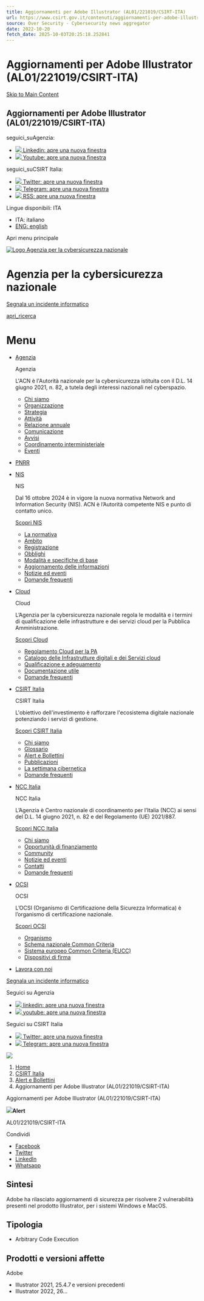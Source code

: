 ```yaml
---
title: Aggiornamenti per Adobe Illustrator (AL01/221019/CSIRT-ITA)
url: https://www.csirt.gov.it/contenuti/aggiornamenti-per-adobe-illustrator-al01-221019-csirt-ita
source: Over Security - Cybersecurity news aggregator
date: 2022-10-20
fetch_date: 2025-10-03T20:25:18.252841
---
```


# Aggiornamenti per Adobe Illustrator (AL01/221019/CSIRT-ITA)

[Skip to Main Content](#main-content)

## Aggiornamenti per Adobe Illustrator (AL01/221019/CSIRT-ITA)

seguici\_suAgenzia:

* [![](https://www.acn.gov.it/portale/o/it.gov.acn.theme/images/icon-linkedin.svg) Linkedin: apre una nuova finestra](https://www.linkedin.com/company/agenzia-per-la-cybersicurezza-nazionale "linkedin")
* [![](https://www.acn.gov.it/portale/o/it.gov.acn.theme/images/icon-youtube.svg) Youtube: apre una nuova finestra](https://www.youtube.com/%40AgenziaCybersicNazionale "youtube")

seguici\_suCSIRT Italia:

* [![](https://www.acn.gov.it/portale/o/it.gov.acn.theme/images/icon-twitter.svg) Twitter: apre una nuova finestra](https://twitter.com/csirt_it "Twitter")
* [![](https://www.acn.gov.it/portale/o/it.gov.acn.theme/images/icon-telegram.svg) Telegram: apre una nuova finestra](https://t.me/CSIRT_Italia "Telegram")
* [![](https://www.acn.gov.it/portale/o/it.gov.acn.theme/images/icon-rss.svg) RSS: apre una nuova finestra](/portale/feedrss/-/journal/rss/20119/723192 "RSS")

Lingue disponibili: ITA

* ITA: italiano
* [ENG: english](/portale/c/portal/update_language?p_l_id=320&redirect=%2Fportale%2Fw%2Faggiornamenti-per-adobe-illustrator-al01%2F221019%2Fcsirt-ita-&languageId=en_US)

Apri menu principale

[![Logo Agenzia per la cybersicurezza nazionale](/portale/documents/d/guest/logo_acn_new)](/ "torna alla homepage")

# Agenzia per la cybersicurezza nazionale

[Segnala un incidente informatico](https://segnalazioni.acn.gov.it)

[apri\_ricerca](/portale/ricerca "Cerca")

# Menu

* [Agenzia](#agenzia)

  Agenzia

  L'ACN è l'Autorità nazionale per la cybersicurezza istituita con il D.L. 14 giugno 2021, n. 82, a tutela degli interessi nazionali nel cyberspazio.

  + [Chi siamo](https://www.acn.gov.it/portale/chi-siamo)
  + [Organizzazione](https://www.acn.gov.it/portale/organizzazione)
  + [Strategia](https://www.acn.gov.it/portale/strategia)
  + [Attività](https://www.acn.gov.it/portale/attivita)
  + [Relazione annuale](https://www.acn.gov.it/portale/relazione-annuale)
  + [Comunicazione](https://www.acn.gov.it/portale/comunicazione)
  + [Avvisi](https://www.acn.gov.it/portale/avvisi)
  + [Coordinamento interministeriale](https://www.acn.gov.it/portale/coordinamento-interministeriale)
  + [Eventi](https://www.acn.gov.it/portale/eventi)
* [PNRR](/portale/pnrr)
* [NIS](#nis)

  NIS

  Dal 16 ottobre 2024 è in vigore la nuova normativa Network and Information Security (NIS). ACN è l’Autorità competente NIS e punto di contatto unico.

   [Scopri NIS](/portale/nis)

  + [La normativa](https://www.acn.gov.it/portale/nis/la-normativa)
  + [Ambito](https://www.acn.gov.it/portale/nis/ambito)
  + [Registrazione](https://www.acn.gov.it/portale/nis/registrazione)
  + [Obblighi](https://www.acn.gov.it/portale/nis/obblighi)
  + [Modalità e specifiche di base](https://www.acn.gov.it/portale/nis/modalita-specifiche-base)
  + [Aggiornamento delle informazioni](https://www.acn.gov.it/portale/nis/aggiornamento-informazioni)
  + [Notizie ed eventi](https://www.acn.gov.it/portale/nis/notizie-ed-eventi)
  + [Domande frequenti](https://www.acn.gov.it/portale/nis/faq)
* [Cloud](#cloud)

  Cloud

  L’Agenzia per la cybersicurezza nazionale regola le modalità e i termini di qualificazione delle infrastrutture e dei servizi cloud per la Pubblica Amministrazione.

   [Scopri Cloud](/portale/cloud)

  + [Regolamento Cloud per la PA](https://www.acn.gov.it/portale/cloud/regolamento-cloud-per-la-pa)
  + [Catalogo delle Infrastrutture digitali e dei Servizi cloud](https://www.acn.gov.it/portale/catalogo-delle-infrastrutture-digitali-e-dei-servizi-cloud)
  + [Qualificazione e adeguamento](https://www.acn.gov.it/portale/cloud/qualificazione-e-adeguamento)
  + [Documentazione utile](https://www.acn.gov.it/portale/cloud/documentazione-utile)
  + [Domande frequenti](https://www.acn.gov.it/portale/cloud/faq)
* [CSIRT Italia](#csirtitalia)

  CSIRT Italia

  L'obiettivo dell'investimento è rafforzare l'ecosistema digitale nazionale potenziando i servizi di gestione.

   [Scopri CSIRT Italia](/portale/csirt-italia)

  + [Chi siamo](https://www.acn.gov.it/portale/csirt-italia/chi-siamo)
  + [Glossario](https://www.acn.gov.it/portale/csirt-italia/glossario)
  + [Alert e Bollettini](https://www.acn.gov.it/portale/csirt-italia/alert-e-bollettini)
  + [Pubblicazioni](https://www.acn.gov.it/portale/csirt-italia/pubblicazioni)
  + [La settimana cibernetica](https://www.acn.gov.it/portale/csirt-italia/la-settimana-cibernetica)
  + [Domande frequenti](https://www.acn.gov.it/portale/csirt-italia/faq)
* [NCC Italia](#nccitalia)

  NCC Italia

  L’Agenzia è Centro nazionale di coordinamento per l’Italia (NCC) ai sensi del D.L. 14 giugno 2021, n. 82 e del Regolamento (UE) 2021/887.

   [Scopri NCC Italia](/portale/ncc-italia)

  + [Chi siamo](https://www.acn.gov.it/portale/ncc-italia/chi-siamo)
  + [Opportunità di finanziamento](https://www.acn.gov.it/portale/ncc-italia/opportunita-di-finanziamento)
  + [Community](https://www.acn.gov.it/portale/ncc-italia/community)
  + [Notizie ed eventi](https://www.acn.gov.it/portale/ncc-italia/notizie-ed-eventi)
  + [Contatti](https://www.acn.gov.it/portale/ncc-italia/contatti)
  + [Domande frequenti](https://www.acn.gov.it/portale/ncc-italia/faq)
* [OCSI](#ocsi)

  OCSI

  L’OCSI (Organismo di Certificazione della Sicurezza Informatica) è l’organismo di certificazione nazionale.

   [Scopri OCSI](/portale/ocsi)

  + [Organismo](https://www.acn.gov.it/portale/ocsi/organismo)
  + [Schema nazionale Common Criteria](https://www.acn.gov.it/portale/ocsi/schema-nazionale-common-criteria)
  + [Sistema europeo Common Criteria (EUCC)](https://www.acn.gov.it/portale/ocsi/sistema-europeo-common-criteria-eucc-)
  + [Dispositivi di firma](https://www.acn.gov.it/portale/ocsi/dispositivi-di-firma-2)
* [Lavora con noi](/portale/lavora-con-noi)

[Segnala un incidente informatico](https://www.csirt.gov.it/segnalazione)

Seguici su Agenzia

* [![](/portale/o/it.gov.acn.theme/images/icon-linkedin-dark.svg) linkedin: apre una nuova finestra](https://www.linkedin.com/company/agenzia-per-la-cybersicurezza-nazionale "linkedin")
* [![](/portale/o/it.gov.acn.theme/images/icon-youtube-dark.svg) youtube: apre una nuova finestra](https://www.youtube.com/%40AgenziaCybersicNazionale "youtube")

 Seguici su CSIRT Italia

* [![](/portale/o/it.gov.acn.theme/images/icon-twitter-dark.svg) Twitter: apre una nuova finestra](https://twitter.com/csirt_it "Twitter")
* [![](/portale/o/it.gov.acn.theme/images/icon-telegram-dark.svg) Telegram: apre una nuova finestra](https://t.me/CSIRT_Italia "Telegram")

![](/portale/documents/d/guest/banner-hero-webp?download=true)

1. [Home](https://www.acn.gov.it/portale/web/guest)
2. [CSIRT Italia](/portale/csirt-italia)
3. [Alert e Bollettini](/portale/alert-e-bollettini)
4. Aggiornamenti per Adobe Illustrator (AL01/221019/CSIRT-ITA)

Aggiornamenti per Adobe Illustrator (AL01/221019/CSIRT-ITA)

**![](https://www.acn.gov.it/portale/o/it.gov.acn.theme/images/icon-exclamations.svg)Alert**

AL01/221019/CSIRT-ITA

Condividi

* [Facebook](https://www.facebook.com/sharer/sharer.php?u=https%3A%2F%2Fwww.acn.gov.it%2Fportale%2Fw%2Faggiornamenti-per-adobe-illustrator-al01%2F221019%2Fcsirt-ita-)
* [Twitter](https://twitter.com/intent/tweet?url=https%3A%2F%2Fwww.acn.gov.it%2Fportale%2Fw%2Faggiornamenti-per-adobe-illustrator-al01%2F221019%2Fcsirt-ita-)
* [LinkedIn](https://www.linkedin.com/sharing/share-offsite/?url=https%3A%2F%2Fwww.acn.gov.it%2Fportale%2Fw%2Faggiornamenti-per-adobe-illustrator-al01%2F221019%2Fcsirt-ita-)
* [Whatsapp](https://wa.me/?text=https%3A%2F%2Fwww.acn.gov.it%2Fportale%2Fw%2Faggiornamenti-per-adobe-illustrator-al01%2F221019%2Fcsirt-ita-)

## Sintesi

Adobe ha rilasciato aggiornamenti di sicurezza per risolvere 2 vulnerabilità presenti nel prodotto Illustrator, per i sistemi Windows e MacOS.

## Tipologia

* Arbitrary Code Execution

## Prodotti e versioni affette

Adobe

* Illustrator 2021, 25.4.7 e versioni precedenti
* Illustrator 2022, 26...